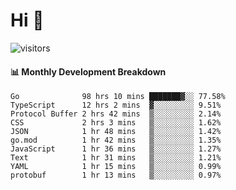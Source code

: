 # Hi 👋
 
![visitors](https://visitor-badge.glitch.me/badge?page_id=sorcererxw.sorcererx)

#### 📊 Monthly Development Breakdown

<!--START_SECTION:waka-->
```text
Go              98 hrs 10 mins ███████▓░░ 77.58%
TypeScript      12 hrs 2 mins  ▓░░░░░░░░░ 9.51%
Protocol Buffer 2 hrs 42 mins  ▒░░░░░░░░░ 2.14%
CSS             2 hrs 3 mins   ▒░░░░░░░░░ 1.62%
JSON            1 hr 48 mins   ▒░░░░░░░░░ 1.42%
go.mod          1 hr 42 mins   ▒░░░░░░░░░ 1.35%
JavaScript      1 hr 36 mins   ▒░░░░░░░░░ 1.27%
Text            1 hr 31 mins   ▒░░░░░░░░░ 1.21%
YAML            1 hr 15 mins   ▒░░░░░░░░░ 0.99%
protobuf        1 hr 13 mins   ▒░░░░░░░░░ 0.97%
```
<!--END_SECTION:waka-->
